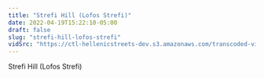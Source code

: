 ```yaml
---
title: "Strefi Hill (Lofos Strefi)"
date: 2022-04-19T15:22:10-05:00
draft: false
slug: "strefi-hill-lofos-strefi"
vidSrc: "https://ctl-hellenicstreets-dev.s3.amazonaws.com/transcoded-videos/Strefi%20Hill%20%28Lofos%20Strefi%29.mp4"
---
```


Strefi Hill (Lofos Strefi)
